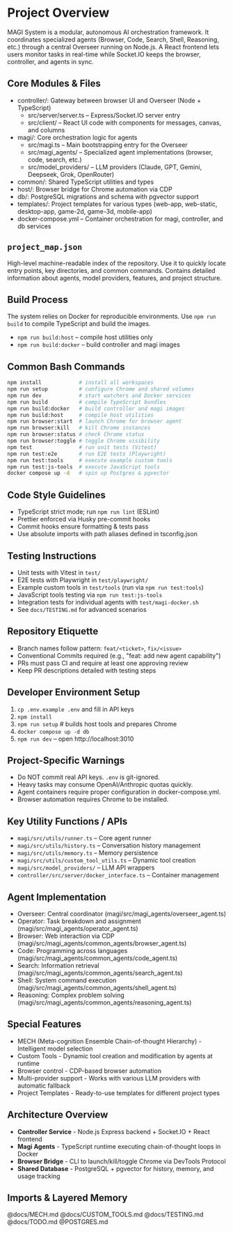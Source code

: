 # Project Overview
MAGI System is a modular, autonomous AI orchestration framework. It coordinates specialized agents (Browser, Code, Search, Shell, Reasoning, etc.) through a central Overseer running on Node.js. A React frontend lets users monitor tasks in real-time while Socket.IO keeps the browser, controller, and agents in sync.

## Core Modules & Files
- controller/: Gateway between browser UI and Overseer (Node + TypeScript)
  - src/server/server.ts – Express/Socket.IO server entry
  - src/client/ – React UI code with components for messages, canvas, and columns
- magi/: Core orchestration logic for agents
  - src/magi.ts – Main bootstrapping entry for the Overseer
  - src/magi_agents/ – Specialized agent implementations (browser, code, search, etc.)
  - src/model_providers/ – LLM providers (Claude, GPT, Gemini, Deepseek, Grok, OpenRouter)
- common/: Shared TypeScript utilities and types
- host/: Browser bridge for Chrome automation via CDP
- db/: PostgreSQL migrations and schema with pgvector support
- templates/: Project templates for various types (web-app, web-static, desktop-app, game-2d, game-3d, mobile-app)
- docker-compose.yml – Container orchestration for magi, controller, and db services

## `project_map.json`
High-level machine-readable index of the repository. Use it to quickly locate entry points, key directories, and common commands. Contains detailed information about agents, model providers, features, and project structure.

## Build Process
The system relies on Docker for reproducible environments. Use `npm run build` to compile TypeScript and build the images.
- `npm run build:host` – compile host utilities only
- `npm run build:docker` – build controller and magi images

## Common Bash Commands
```bash
npm install            # install all workspaces
npm run setup          # configure Chrome and shared volumes
npm run dev            # start watchers and Docker services
npm run build          # compile TypeScript bundles
npm run build:docker   # build controller and magi images
npm run build:host     # compile host utilities
npm run browser:start  # launch Chrome for browser agent
npm run browser:kill   # kill Chrome instances
npm run browser:status # check Chrome status
npm run browser:toggle # toggle Chrome visibility
npm test               # run unit tests (Vitest)
npm run test:e2e       # run E2E tests (Playwright)
npm run test:tools     # execute example custom tools
npm run test:js-tools  # execute JavaScript tools
docker compose up -d   # spin up Postgres & pgvector
```

## Code Style Guidelines
- TypeScript strict mode; run `npm run lint` (ESLint)
- Prettier enforced via Husky pre-commit hooks
- Commit hooks ensure formatting & tests pass
- Use absolute imports with path aliases defined in tsconfig.json

## Testing Instructions
- Unit tests with Vitest in `test/`
- E2E tests with Playwright in `test/playwright/`
- Example custom tools in `test/tools` (run via `npm run test:tools`)
- JavaScript tools testing via `npm run test:js-tools`
- Integration tests for individual agents with `test/magi-docker.sh`
- See `docs/TESTING.md` for advanced scenarios

## Repository Etiquette
- Branch names follow pattern: `feat/<ticket>`, `fix/<issue>`
- Conventional Commits required (e.g., "feat: add new agent capability")
- PRs must pass CI and require at least one approving review
- Keep PR descriptions detailed with testing steps

## Developer Environment Setup
1. `cp .env.example .env` and fill in API keys
2. `npm install`
3. `npm run setup`    # builds host tools and prepares Chrome
4. `docker compose up -d db`
5. `npm run dev` – open http://localhost:3010

## Project-Specific Warnings
- Do NOT commit real API keys. `.env` is git-ignored.
- Heavy tasks may consume OpenAI/Anthropic quotas quickly.
- Agent containers require proper configuration in docker-compose.yml.
- Browser automation requires Chrome to be installed.

## Key Utility Functions / APIs
- `magi/src/utils/runner.ts` – Core agent runner
- `magi/src/utils/history.ts` – Conversation history management
- `magi/src/utils/memory.ts` – Memory persistence
- `magi/src/utils/custom_tool_utils.ts` – Dynamic tool creation
- `magi/src/model_providers/` – LLM API wrappers
- `controller/src/server/docker_interface.ts` – Container management

## Agent Implementation
- Overseer: Central coordinator (magi/src/magi_agents/overseer_agent.ts)
- Operator: Task breakdown and assignment (magi/src/magi_agents/operator_agent.ts)
- Browser: Web interaction via CDP (magi/src/magi_agents/common_agents/browser_agent.ts)
- Code: Programming across languages (magi/src/magi_agents/common_agents/code_agent.ts)
- Search: Information retrieval (magi/src/magi_agents/common_agents/search_agent.ts)
- Shell: System command execution (magi/src/magi_agents/common_agents/shell_agent.ts)
- Reasoning: Complex problem solving (magi/src/magi_agents/common_agents/reasoning_agent.ts)

## Special Features
- MECH (Meta-cognition Ensemble Chain-of-thought Hierarchy) - Intelligent model selection
- Custom Tools - Dynamic tool creation and modification by agents at runtime
- Browser control - CDP-based browser automation
- Multi-provider support - Works with various LLM providers with automatic fallback
- Project Templates - Ready-to-use templates for different project types

## Architecture Overview
- **Controller Service** - Node.js Express backend + Socket.IO + React frontend
- **Magi Agents** - TypeScript runtime executing chain-of-thought loops in Docker
- **Browser Bridge** - CLI to launch/kill/toggle Chrome via DevTools Protocol
- **Shared Database** - PostgreSQL + pgvector for history, memory, and usage tracking

## Imports & Layered Memory
@docs/MECH.md
@docs/CUSTOM_TOOLS.md
@docs/TESTING.md
@docs/TODO.md
@POSTGRES.md
